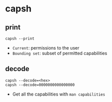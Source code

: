 # capsh

## print

```shell
capsh --print
```

- `Current`: permissions to the user
- `Bounding set`: subset of permitted capabilities

## decode

```shell
capsh --decode=<hex>
capsh --decode=0000000000000000
```

- Get all the capabilities with `man capabilities`
